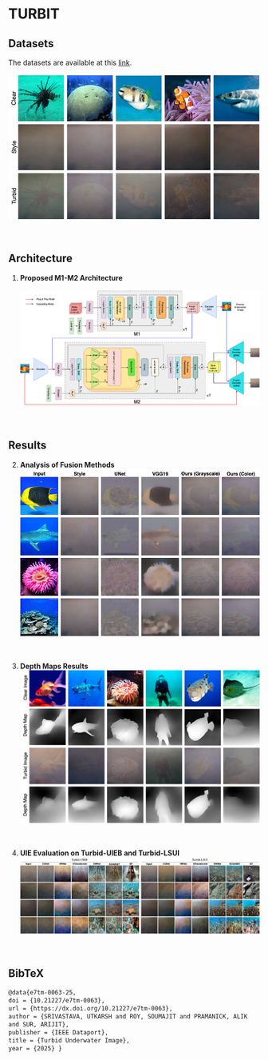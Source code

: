 # TURBIT
## Datasets
The datasets are available at this [link](https://ieee-dataport.org/documents/turbid-underwater-image).</br></br>
<img src="figures/front_page.png" /></br></br></br>

## Architecture
1. **Proposed M1-M2 Architecture**</br></br>
<img src="figures/model_arch.png" /></br></br></br>

## Results

2. **Analysis of Fusion Methods** </br>
<img src="figures/unet_vgg_fusion.png" /></br></br></br>


3. **Depth Maps Results**   </br>
<img src="figures/resultdepth.png" /></br></br></br>


4. **UIE Evaluation on Turbid-UIEB and Turbid-LSUI**    </br>
<img src="figures/result_uie.png" /></br></br></br>


 ## BibTeX
 ```
 @data{e7tm-0063-25,
doi = {10.21227/e7tm-0063},
url = {https://dx.doi.org/10.21227/e7tm-0063},
author = {SRIVASTAVA, UTKARSH and ROY, SOUMAJIT and PRAMANICK, ALIK and SUR, ARIJIT},
publisher = {IEEE Dataport},
title = {Turbid Underwater Image},
year = {2025} } 
```
	
